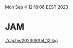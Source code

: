 Mon Sep  4 12:18:06 EEST 2023
# JAM
<a href='./cache/202309/04_12.log'>./cache/202309/04_12.log</a>

